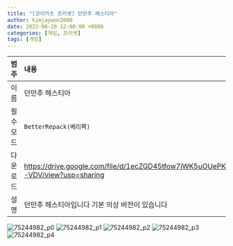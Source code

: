 ```yaml
---
title: "[코이카츠 프리셋] 던만추 헤스티아"
author: kimjaywon2000
date: 2022-06-20 12:00:00 +0800
categories: [게임, 프리셋]
tags: [게임]
---
```


| 범주             | 내용            |
|:----------------|:---------------|
| 이름             | 던만추 헤스티아  |
| 필수 모드         | `BetterRepack(베리팩)`       |
| 다운로드          | <https://drive.google.com/file/d/1ecZGD45tfow7jWK5uOUePK426vfX-VDV/view?usp=sharing> |
| 설명             | 던만추 헤스티아입니다 기본 의상 버전이 있습니다  |

![75244982_p0](https://user-images.githubusercontent.com/76558033/174870730-110d761f-7ece-45a4-a00e-cf753c55689c.png)
![75244982_p1](https://user-images.githubusercontent.com/76558033/174870738-4d208a4b-2058-415e-acef-f9bc652a779b.png)
![75244982_p2](https://user-images.githubusercontent.com/76558033/174870743-948c2aec-0e1f-4c4c-9fc4-220a725a0e02.png)
![75244982_p3](https://user-images.githubusercontent.com/76558033/174870745-5e4c010b-6bc9-4c4f-9798-fe1ad5d1c4d6.png)
![75244982_p4](https://user-images.githubusercontent.com/76558033/174870751-6c9ed831-272f-4770-bf46-3182e99650e7.png)

